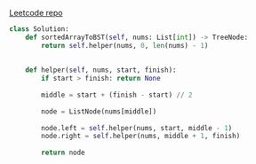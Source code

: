 [Leetcode repo](https://github.com/abstractart/leetcode/tree/main/00108-convert-sorted-array-to-binary-search-tree)
```python
class Solution:
    def sortedArrayToBST(self, nums: List[int]) -> TreeNode:
        return self.helper(nums, 0, len(nums) - 1)
    
    
    def helper(self, nums, start, finish):
        if start > finish: return None
        
        middle = start + (finish - start) // 2
        
        node = ListNode(nums[middle])
        
        node.left = self.helper(nums, start, middle - 1)
        node.right = self.helper(nums, middle + 1, finish)
        
        return node
 ```
